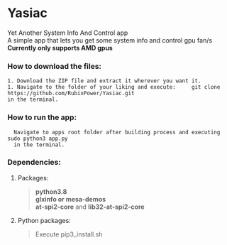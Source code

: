 # Yasiac                                                                                                                                                           
Yet Another System Info And Control app                                                                                                                            
A simple app that lets you get some system info and control gpu fan/s                                                                                              
**Currently only supports AMD gpus**                                                                                                                                                                   
### How to download the files:
    1. Download the ZIP file and extract it wherever you want it.
    1. Navigate to the folder of your liking and execute:     git clone  https://github.com/RubixPower/Yasiac.git     
    in the terminal.
### How to run the app:
      Navigate to apps root folder after building process and executing sudo python3 app.py
      in the terminal.
      
### Dependencies:
1. Packages:
    >**python3.8**                                                                                                                                                                                                                                                                                                                                                                     
    >**glxinfo or mesa-demos**                                                                                                                                                                                                                                                                                                                                                                                                                                                                                                                                                                                                                                                                                                                                                                                                                                                                                            
    >**at-spi2-core** and **lib32-at-spi2-core**                                                                                                
2. Python packages:
    > Execute pip3_install.sh
